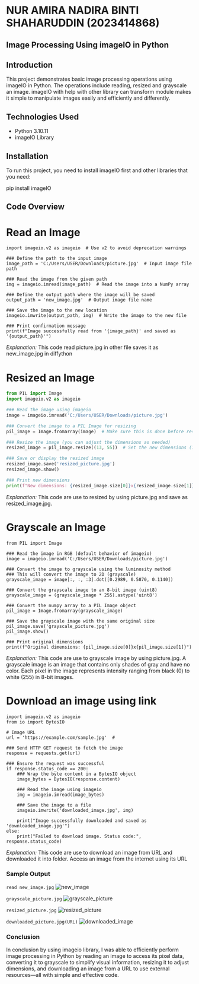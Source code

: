 # NUR AMIRA NADIRA BINTI SHAHARUDDIN (2023414868)

## Image Processing Using imageIO in Python
## Introduction
This project demonstrates basic image processing operations using imageIO in Python. The operations include reading, resized and grayscale  an image. imageIO with help with other library can transform module makes it simple to manipulate images easily and efficiently and differently. 

## Technologies Used
- Python 3.10.11
- imageIO Library

## Installation
To run this project, you need to install imageIO first and other libraries that you need:

pip install imageIO
## Code Overview

# Read an Image

```### Import the imageio library
import imageio.v2 as imageio  # Use v2 to avoid deprecation warnings

### Define the path to the input image
image_path = 'C:/Users/USER/Downloads/picture.jpg'  # Input image file path

### Read the image from the given path
img = imageio.imread(image_path)  # Read the image into a NumPy array

### Define the output path where the image will be saved
output_path = 'new_image.jpg'  # Output image file name

### Save the image to the new location
imageio.imwrite(output_path, img)  # Write the image to the new file

### Print confirmation message
print(f"Image successfully read from '{image_path}' and saved as '{output_path}'")
```
*Explanation:* This code read picture.jpg in other file saves it as new_image.jpg in diffython

# Resized an Image

``` python
from PIL import Image
import imageio.v2 as imageio

### Read the image using imageio
image = imageio.imread('C:/Users/USER/Downloads/picture.jpg')

### Convert the image to a PIL Image for resizing
pil_image = Image.fromarray(image)  # Make sure this is done before resizing

### Resize the image (you can adjust the dimensions as needed)
resized_image = pil_image.resize((13, 55))  # Set the new dimensions (13, 55)

### Save or display the resized image
resized_image.save('resized_picture.jpg')
resized_image.show()

### Print new dimensions
print(f"New dimensions: {resized_image.size[0]}x{resized_image.size[1]}")
```

*Explanation:* This code are use to resized by using picture.jpg and save as resized_image.jpg.

# Grayscale an Image
```import imageio.v2 as imageio
from PIL import Image

### Read the image in RGB (default behavior of imageio)
image = imageio.imread('C:/Users/USER/Downloads/picture.jpg')

### Convert the image to grayscale using the luminosity method
### This will convert the image to 2D (grayscale)
grayscale_image = image[:, :, :3].dot([0.2989, 0.5870, 0.1140])

### Convert the grayscale image to an 8-bit image (uint8)
grayscale_image = (grayscale_image * 255).astype('uint8')

### Convert the numpy array to a PIL Image object
pil_image = Image.fromarray(grayscale_image)

### Save the grayscale image with the same original size
pil_image.save('grayscale_picture.jpg')
pil_image.show()

### Print original dimensions
print(f"Original dimensions: {pil_image.size[0]}x{pil_image.size[1]}")
```

*Explanation:* This code are use to grayscale image by using picture.jpg. A grayscale image is an image that contains only shades of gray and have no color. Each pixel in the image represents intensity ranging from black (0) to white (255) in 8-bit images.

# Download an image using link 
```import requests
import imageio.v2 as imageio
from io import BytesIO

# Image URL
url = 'https://example.com/sample.jpg'  # 

### Send HTTP GET request to fetch the image
response = requests.get(url)

### Ensure the request was successful
if response.status_code == 200:
    ### Wrap the byte content in a BytesIO object
    image_bytes = BytesIO(response.content)

    ### Read the image using imageio
    img = imageio.imread(image_bytes)

    ### Save the image to a file
    imageio.imwrite('downloaded_image.jpg', img)

    print("Image successfully downloaded and saved as 'downloaded_image.jpg'")
else:
    print("Failed to download image. Status code:", response.status_code)
```
*Explanation:* This code are use to download an image from URL and downloaded it into folder. Access an image from the internet using its URL

### Sample Output

```read new_image.jpg```
![new_image](https://github.com/user-attachments/assets/cd5329e7-fecc-4bee-9b20-b08671758e7c) 

```grayscale_picture.jpg```
![grayscale_picture](https://github.com/user-attachments/assets/96b9fbf0-4ba8-46af-b9e5-b79f6c80e440)

```resized_picture.jpg```
![resized_picture](https://github.com/user-attachments/assets/5f0400a5-f73b-4bf5-a56e-746d7e3e7a44)

```downloaded_picture.jpg(URL)```
![downloaded_image](https://github.com/user-attachments/assets/a78320e5-cd7e-430b-bb48-7ab860c4d3e2)

### Conclusion
In conclusion by using imageio library, I was able to efficiently perform image processing in Python by reading an image to access its pixel data, converting it to grayscale to simplify visual information, resizing it to adjust dimensions, and downloading an image from a URL to use external resources—all with simple and effective code.

